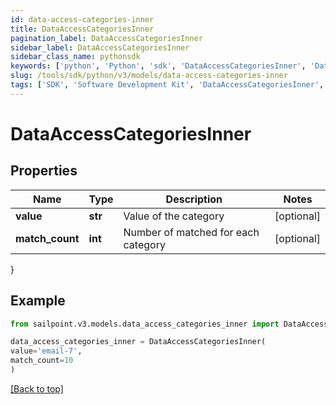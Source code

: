 ```yaml
---
id: data-access-categories-inner
title: DataAccessCategoriesInner
pagination_label: DataAccessCategoriesInner
sidebar_label: DataAccessCategoriesInner
sidebar_class_name: pythonsdk
keywords: ['python', 'Python', 'sdk', 'DataAccessCategoriesInner', 'DataAccessCategoriesInner'] 
slug: /tools/sdk/python/v3/models/data-access-categories-inner
tags: ['SDK', 'Software Development Kit', 'DataAccessCategoriesInner', 'DataAccessCategoriesInner']
---
```


# DataAccessCategoriesInner


## Properties

Name | Type | Description | Notes
------------ | ------------- | ------------- | -------------
**value** | **str** | Value of the category | [optional] 
**match_count** | **int** | Number of matched for each category | [optional] 
}

## Example

```python
from sailpoint.v3.models.data_access_categories_inner import DataAccessCategoriesInner

data_access_categories_inner = DataAccessCategoriesInner(
value='email-7',
match_count=10
)

```
[[Back to top]](#) 

